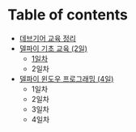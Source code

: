 # Table of contents

* [데브기어 교육 정리](README.md)
* [델파이 기초 교육 \(2일\)](devgear/README.md)
  * [1일차](devgear/1.md)
  * 2일차
* [델파이 윈도우 프로그래밍 \(4일\)](untitled-1/README.md)
  * 1일차
  * 2일차
  * 3일차
  * 4일차


